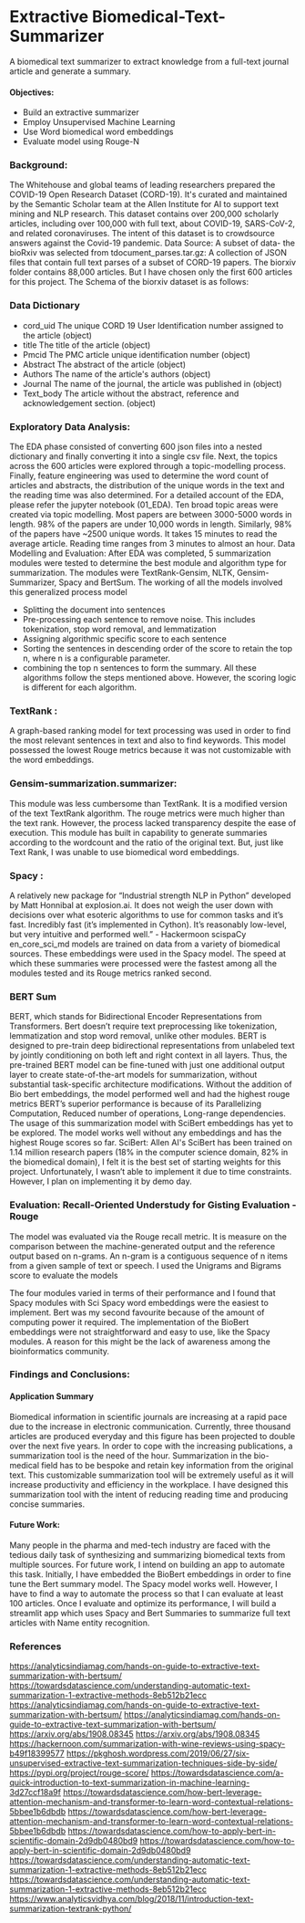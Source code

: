 # Extractive Biomedical-Text-Summarizer
A biomedical text summarizer to extract knowledge from a full-text journal article and generate a summary.

#### Objectives:
- 	Build an extractive summarizer 
- 	Employ Unsupervised Machine Learning
- 	Use Word biomedical word embeddings
- 	Evaluate model using Rouge-N

### Background:
The Whitehouse and global teams of leading researchers prepared the COVID-19 Open Research Dataset (CORD-19). It's curated and maintained by the Semantic Scholar team at the Allen Institute for AI to support text mining and NLP research. This dataset contains over 200,000 scholarly articles, including over 100,000 with full text, about COVID-19, SARS-CoV-2, and related coronaviruses. The intent of this dataset is to crowdsource answers against the Covid-19 pandemic.
Data Source:
A subset of data- the bioRxiv was selected from tdocument_parses.tar.gz: A collection of JSON files that contain full text parses of a subset of CORD-19 papers. The biorxiv folder contains 88,000 articles. But I have chosen only the first 600 articles for this project. The Schema of the biorxiv dataset is as follows:
### Data Dictionary
- cord_uid	The unique CORD 19 User Identification number assigned to the article	(object)
- title	The title of the article	(object)
- Pmcid	The PMC article unique identification number	(object)
- Abstract	The abstract of the article	(object)
- Authors	The name of the article's authors	(object)
- Journal	The name of the journal, the article was published in	(object)
- Text_body	The article without the abstract, reference and acknowledgement section.	(object)

### Exploratory Data Analysis:
The EDA phase consisted of converting 600 json files into a nested dictionary and finally converting it into a single csv file. Next, the topics across the 600 articles were explored through a topic-modelling process. Finally, feature engineering was used to determine the word count of articles and abstracts, the distribution of the unique words in the text and the reading time was also determined. For a detailed account of the EDA, please refer the jupyter notebook (01_EDA).
Ten broad topic areas were created via topic modelling. Most papers are between 3000-5000 words in length. 98% of the papers are under 10,000 words in length. Similarly, 98% of the papers have ~2500 unique words. It takes 15 minutes to read the average article. Reading time ranges from 3 minutes to almost an hour. 
Data Modelling and Evaluation:
After EDA was completed, 5 summarization modules were tested to determine the best module and algorithm type for summarization. The modules were TextRank-Gensim, NLTK, Gensim-Summarizer, Spacy and BertSum. The working of all the models involved this generalized process model 
  - Splitting the document into sentences
  - Pre-processing each sentence to remove noise. This includes tokenization, stop word removal, and lemmatization
  - Assigning algorithmic specific score to each sentence
  - Sorting the sentences in descending order of the score to retain the top n, where n is a configurable parameter.
  - combining the top n sentences to form the summary. All these algorithms follow the steps mentioned above. However, the scoring logic is different for each      algorithm.
  
### TextRank :
A graph-based ranking model for text processing was used in order to find the most relevant sentences in text and also to find keywords. This model possessed the lowest Rouge metrics because it was not customizable with the word embeddings. 
### Gensim-summarization.summarizer: 
This module was less cumbersome than TextRank. It is a modified version of the text TextRank algorithm. The rouge metrics were much higher than the text rank. However, the process lacked transparency despite the ease of execution. This module has built in capability to generate summaries according to the wordcount and the ratio of the original text. But, just like Text Rank, I was unable to use biomedical word embeddings.
### Spacy : 
A relatively new package for “Industrial strength NLP in Python” developed by Matt Honnibal at explosion.ai. It does not weigh the user down with decisions over what esoteric algorithms to use for common tasks and it’s fast. Incredibly fast (it’s implemented in Cython). It’s reasonably low-level, but very intuitive and performed well.” - Hackermoon
scispaCy en_core_sci_md models are trained on data from a variety of biomedical sources. These embeddings were used in the Spacy model. The speed at which these summaries were processed were the fastest among all the modules tested and its Rouge metrics ranked second. 
### BERT Sum
BERT, which stands for Bidirectional Encoder Representations from Transformers. Bert doesn’t require text preprocessing like tokenization, lemmatization and stop word removal, unlike other modules. BERT is designed to pre-train deep bidirectional representations from unlabeled text by jointly conditioning on both left and right context in all layers. Thus, the pre-trained BERT model can be fine-tuned with just one additional output layer to create state-of-the-art models for summarization, without substantial task-specific architecture modifications. Without the addition of Bio bert embeddings, the model performed well and had the highest rouge metrics BERT’s superior performance is because of its Parallelizing Computation, Reduced number of operations, Long-range dependencies. The usage of this summarization model with SciBert embeddings has yet to be explored. The model works well without any embeddings and has the highest Rouge scores so far. 
SciBert: Allen AI's SciBert has been trained on 1.14 million research papers (18% in the computer science domain, 82% in the biomedical domain), I felt it is the best set of starting weights for this project. Unfortunately, I wasn’t able to implement it due to time constraints. However, I plan on implementing it by demo day.
### Evaluation: Recall-Oriented Understudy for Gisting Evaluation -Rouge
The model was evaluated via the Rouge recall metric. It is measure on the comparison between the machine-generated output and the reference output based on n-grams. An n-gram is a contiguous sequence of n items from a given sample of text or speech. I used the Unigrams and Bigrams score to evaluate the models

The four modules varied in terms of their performance and I found that Spacy modules with Sci Spacy word embeddings were the easiest to implement. Bert was my second favourite because of the amount of computing power it required. The implementation of the BioBert embeddings were not straightforward and easy to use, like the Spacy modules. A reason for this might be the lack of awareness among the bioinformatics community. 

### Findings and Conclusions:
#### Application Summary
Biomedical information in scientific journals are increasing at a rapid pace due to the increase in electronic communication. Currently, three thousand articles are produced everyday and this figure has been projected to double over the next five years. In order to cope with the increasing publications, a summarization tool is the need of the hour. Summarization in the bio-medical field has to be bespoke and retain key information from the original text. This customizable summarization tool will be extremely useful as it will increase productivity and efficiency in the workplace. I have designed this summarization tool with the intent of reducing reading time and producing concise summaries.
#### Future Work:
Many people in the pharma and med-tech industry are faced with the tedious daily task of synthesizing and summarizing biomedical texts from multiple sources. For future work, I intend on building an app to automate this task. Initially, I have embedded the BioBert embeddings in order to fine tune the Bert summary model. The Spacy model works well. However, I have to find a way to automate the process so that I can evaluate at least 100 articles. Once I evaluate and optimize its performance, I will build a streamlit app which uses Spacy and Bert Summaries to summarize full text articles with Name entity recognition. 

### References
https://analyticsindiamag.com/hands-on-guide-to-extractive-text-summarization-with-bertsum/
https://towardsdatascience.com/understanding-automatic-text-summarization-1-extractive-methods-8eb512b21ecc
https://analyticsindiamag.com/hands-on-guide-to-extractive-text-summarization-with-bertsum/
https://analyticsindiamag.com/hands-on-guide-to-extractive-text-summarization-with-bertsum/
https://arxiv.org/abs/1908.08345
https://arxiv.org/abs/1908.08345
https://hackernoon.com/summarization-with-wine-reviews-using-spacy-b49f18399577
https://pkghosh.wordpress.com/2019/06/27/six-unsupervised-extractive-text-summarization-techniques-side-by-side/
https://pypi.org/project/rouge-score/
https://towardsdatascience.com/a-quick-introduction-to-text-summarization-in-machine-learning-3d27ccf18a9f
https://towardsdatascience.com/how-bert-leverage-attention-mechanism-and-transformer-to-learn-word-contextual-relations-5bbee1b6dbdb
https://towardsdatascience.com/how-bert-leverage-attention-mechanism-and-transformer-to-learn-word-contextual-relations-5bbee1b6dbdb
https://towardsdatascience.com/how-to-apply-bert-in-scientific-domain-2d9db0480bd9
https://towardsdatascience.com/how-to-apply-bert-in-scientific-domain-2d9db0480bd9
https://towardsdatascience.com/understanding-automatic-text-summarization-1-extractive-methods-8eb512b21ecc
https://towardsdatascience.com/understanding-automatic-text-summarization-1-extractive-methods-8eb512b21ecc
https://www.analyticsvidhya.com/blog/2018/11/introduction-text-summarization-textrank-python/

